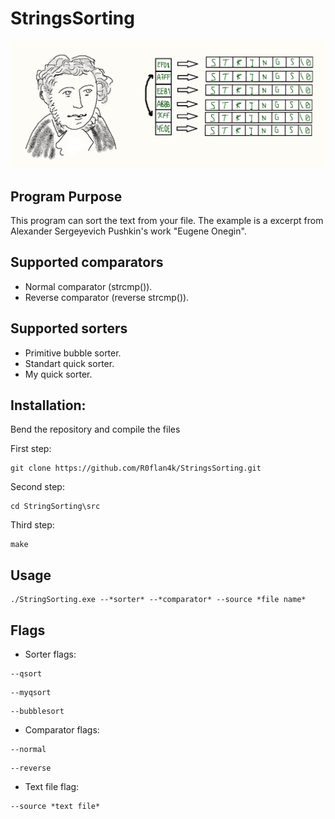 # StringsSorting
![PushkinOnegin](images/OneginSorting.png)

## Program Purpose

This program can sort the text from your file. The example is a excerpt from Alexander Sergeyevich Pushkin's work "Eugene Onegin".

## Supported comparators

- Normal comparator (strcmp()).
- Reverse comparator (reverse strcmp()).

## Supported sorters

- Primitive bubble sorter.
- Standart quick sorter.
- My quick sorter.

## Installation:
Bend the repository and compile the files

First step:
~~~
git clone https://github.com/R0flan4k/StringsSorting.git
~~~

Second step:
~~~
cd StringSorting\src
~~~

Third step:
~~~
make
~~~

## Usage

~~~
./StringSorting.exe --*sorter* --*comparator* --source *file name*
~~~

## Flags
- Sorter flags:

~~~
--qsort
~~~

~~~
--myqsort
~~~

~~~
--bubblesort
~~~

- Comparator flags:

~~~
--normal
~~~

~~~
--reverse
~~~

- Text file flag:

~~~
--source *text file*
~~~

